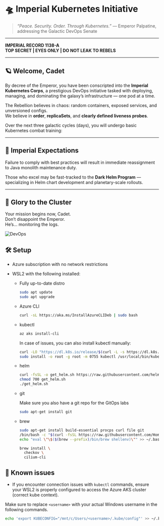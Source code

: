 # 🛸 Imperial Kubernetes Initiative

> _“Peace. Security. Order. Through Kubernetes.”_ — Emperor Palpatine, addressing the Galactic DevOps Senate

---

**IMPERIAL RECORD 1138-A**  
**TOP SECRET | EYES ONLY | DO NOT LEAK TO REBELS**

---

## 🪐 Welcome, Cadet

By decree of the Emperor, you have been conscripted into the **Imperial Kubernetes Corps**, a prestigious DevOps initiative tasked with deploying, managing, and dominating the galaxy’s infrastructure — one pod at a time.

The Rebellion believes in chaos: random containers, exposed services, and unversioned configs.  
We believe in **order**, **replicaSets**, and **clearly defined liveness probes**.

Over the next three galactic cycles (days), you will undergo basic Kubernetes combat training:

---

## 🧠 Imperial Expectations

Failure to comply with best practices will result in immediate reassignment to Java monolith maintenance duty.

Those who excel may be fast-tracked to the **Dark Helm Program** — specializing in Helm chart development and planetary-scale rollouts.

---

## 🖖 Glory to the Cluster

Your mission begins now, Cadet.  
Don’t disappoint the Emperor.  
He’s... monitoring the logs.

![DevOps](https://darksiderconfessions.blog/wp-content/uploads/2018/05/sith-red-gif2.gif)

## 🛠️ Setup

- Azure subscription with no network restrictions
- WSL2 with the following installed:

  - Fully up-to-date distro

    ```bash
    sudo apt update
    sudo apt upgrade
    ```

  - Azure CLI

    ```bash
    curl -sL https://aka.ms/InstallAzureCLIDeb | sudo bash
    ```

  - kubectl

    ```bash
    az aks install-cli
    ```

    In case of issues, you can also install kubectl manually:

    ```bash
    curl -LO "https://dl.k8s.io/release/$(curl -L -s https://dl.k8s.io/release/stable.txt)/bin/linux/amd64/kubectl"
    sudo install -o root -g root -m 0755 kubectl /usr/local/bin/kubectl
    ```

  - helm

    ```bash
    curl -fsSL -o get_helm.sh https://raw.githubusercontent.com/helm/helm/main/scripts/get-helm-3
    chmod 700 get_helm.sh
    ./get_helm.sh
    ```

  - git

    Make sure you also have a git repo for the GitOps labs

    ```bash
    sudo apt-get install git
    ```

  - brew

    ```bash
    sudo apt-get install build-essential procps curl file git
    /bin/bash -c "$(curl -fsSL https://raw.githubusercontent.com/Homebrew/install/HEAD/install.sh)"
    echo "eval \"\$($(brew --prefix)/bin/brew shellenv)\"" >> ~/.bashrc

    brew install \
      checkov \
      cilium-cli
    ```

## 🐛 Known issues

- If you encounter connection issues with `kubectl` commands, ensure your WSL2 is properly configured to access the Azure AKS cluster (correct kube context).

Make sure to replace `<username>` with your actual Windows username in the following commands.

```bash
echo 'export KUBECONFIG="/mnt/c/Users/<username>/.kube/config"' >> ~/.bashrc
```
